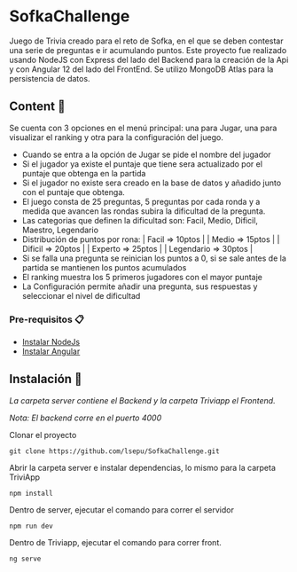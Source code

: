# SofkaChallenge
Juego de Trivia creado para el reto de Sofka, en el que se deben contestar una serie de preguntas e ir acumulando puntos. Este proyecto fue realizado usando NodeJS con Express del lado del Backend para la creación de la Api y con Angular 12 del lado del FrontEnd. Se utilizo MongoDB Atlas para la persistencia de datos.

## Content 🚀
Se cuenta con 3 opciones en el menú principal: una para Jugar, una para visualizar el ranking y otra para la configuración del juego.

* Cuando se entra a la opción de Jugar se pide el nombre del jugador
* Si el jugador ya existe el puntaje que tiene sera actualizado por el puntaje que obtenga en la partida
* Si el jugador no existe sera creado en la base de datos y añadido junto con el puntaje que obtenga.
* El juego consta de 25 preguntas, 5 preguntas por cada ronda y a medida que avancen las rondas subira la dificultad de la pregunta.
* Las categorias que definen la dificultad son: Facil, Medio, Dificil, Maestro, Legendario
* Distribución de puntos por rona: | Facil => 10ptos | | Medio => 15ptos | | Dificil => 20ptos | | Experto => 25ptos | | Legendario => 30ptos | 
* Si se falla una pregunta se reinician los puntos a 0, si se sale antes de la partida se mantienen los puntos acumulados
* El ranking muestra los 5 primeros jugadores con el mayor puntaje
* La Configuración permite añadir una pregunta, sus respuestas y seleccionar el nivel de dificultad

### Pre-requisitos 📋

* [Instalar NodeJs](https://nodejs.org/es/)
* [Instalar Angular](https://angular.io/guide/setup-local)

## Instalación 🔧

_La carpeta server contiene el Backend y la carpeta Triviapp el Frontend._

_Nota: El backend corre en el puerto 4000_

Clonar el proyecto

```
git clone https://github.com/lsepu/SofkaChallenge.git
```

Abrir la carpeta server e instalar dependencias, lo mismo para la carpeta TriviApp 

```
npm install
```

Dentro de server, ejecutar el comando para correr el servidor 
```
npm run dev
```

Dentro de Triviapp, ejecutar el comando para correr front. 
```
ng serve
```


